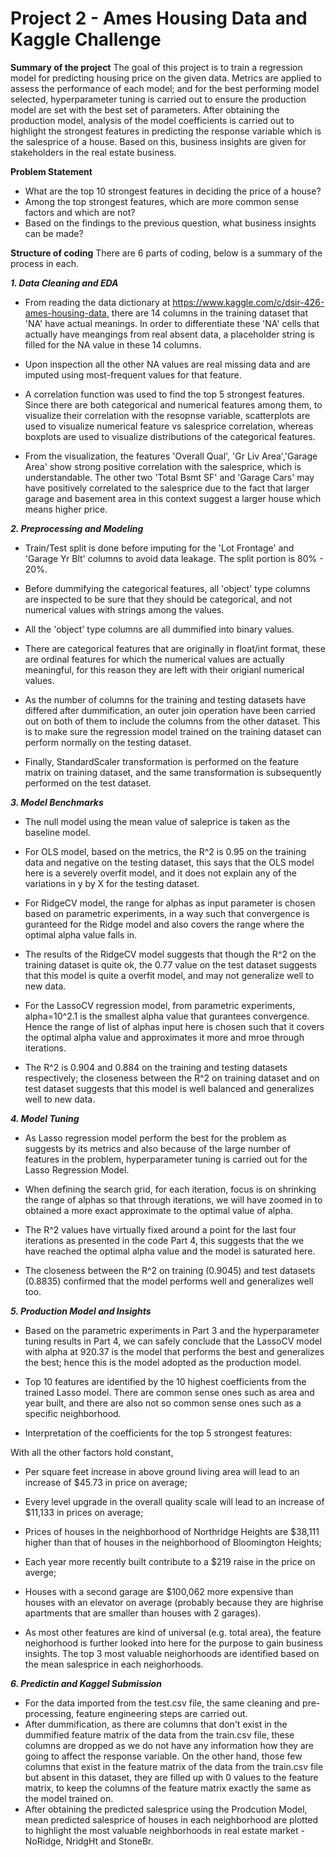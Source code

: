 # Project 2 - Ames Housing Data and Kaggle Challenge

**Summary of the project**
The goal of this project is to train a regression model for predicting housing price on the given data. Metrics are applied to assess the performance of each model; and for the best performing model selected, hyperparameter tuning is carried out to ensure the production model are set with the best set of parameters. After obtaining the production model, analysis of the model coefficients is carried out to highlight the strongest features in predicting the response variable which is the salesprice of a house. Based on this, business insights are given for stakeholders in the real estate business. 


**Problem Statement**
- What are the top 10 strongest features in deciding the price of a house?
- Among the top strongest features, which are more common sense factors and which are not? 
- Based on the findings to the previous question, what business insights can be made?

**Structure of coding** 
There are 6 parts of coding, below is a summary of the process in each. 

***1. Data Cleaning and EDA***
- From reading the data dictionary at https://www.kaggle.com/c/dsir-426-ames-housing-data, there are 14 columns in the training dataset that 'NA' have actual meanings. In order to differentiate these 'NA' cells that actually have meangings from real absent data, a placeholder string is filled for the NA value in these 14 columns. 

- Upon inspection all the other NA values are real missing data and are imputed using most-frequent values for that feature.

- A correlation function was used to find the top 5 strongest features. Since there are both categorical and numerical features among them, to visualize their correlation with the resopnse variable, scatterplots are used to visualize numerical feature vs salesprice correlation, whereas boxplots are used to visualize distributions of the categorical features. 

- From the visualization, the features 'Overall Qual', 'Gr Liv Area','Garage Area' show strong positive correlation with the salesprice, which is understandable. The other two 'Total Bsmt SF' and 'Garage Cars' may have positively correlated to the salesprice due to the fact that larger garage and basement area in this context suggest a larger house which means higher price.

***2. Preprocessing and Modeling***
- Train/Test split is done before imputing for the 'Lot Frontage' and 'Garage Yr Blt' columns to avoid data leakage. The split portion is 80% - 20%. 

- Before dummifying the categorical features, all 'object' type columns are inspected to be sure that they should be categorical, and not numerical values with strings among the values. 

- All the 'object' type columns are all dummified into binary values.

- There are categorical features that are originally in float/int format, these are ordinal features for which the numerical values are actually meaningful, for this reason they are left with their origianl numerical values. 

- As the number of columns for the training and testing datasets have differed after dummification, an outer join operation have been carried out on both of them to include the columns from the other dataset. This is to make sure the regression model trained on the training dataset can perform normally on the testing dataset.

- Finally, StandardScaler transformation is performed on the feature matrix on training dataset, and the same transformation is subsequently performed on the test dataset.

***3. Model Benchmarks***
- The null model using the mean value of saleprice is taken as the baseline model. 

- For OLS model, based on the metrics, the R^2 is 0.95 on the training data and negative on the testing dataset, this says that the OLS model here is a severely overfit model, and it does not explain any of the variations in y by X for the testing dataset.

- For RidgeCV model, the range for alphas as input parameter is chosen based on parametric experiments, in a way such that convergence is guranteed for the Ridge model and also covers the range where the optimal alpha value falls in.
- The results of the RidgeCV model suggests that though the R^2 on the training dataset is quite ok, the 0.77 value on the test dataset suggests that this model is quite a overfit model, and may not generalize well to new data.

- For the LassoCV regression model, from parametric experiments, alpha=10^2.1 is the smallest alpha value that gurantees convergence. Hence the range of list of alphas input here is chosen such that it covers the optimal alpha value and approximates it more and mroe through iterations.
- The R^2 is 0.904 and 0.884 on the training and testing datasets respectively; the closeness between the R^2 on training dataset and on test dataset suggests that this model is well balanced and generalizes well to new data.

***4. Model Tuning***
- As Lasso regression model perform the best for the problem as suggests by its metrics and also because of the large number of features in the problem, hyperparameter tuning is carried out for the Lasso Regression Model.

- When defining the search grid, for each iteration, focus is on shrinking the range of alphas so that through iterations, we will have zoomed in to obtained a more exact approximate to the optimal value of alpha.

- The R^2 values have virtually fixed around a point for the last four iterations as presented in the code Part 4, this suggests that the we have reached the optimal alpha value and the model is saturated here. 

- The closeness between the R^2 on training (0.9045) and test datasets (0.8835) confirmed that the model performs well and generalizes well too.

***5. Production Model and Insights***
- Based on the parametric experiments in Part 3 and the hyperparameter tuning results in Part 4, we can safely conclude that the LassoCV model with alpha at 920.37 is the model that performs the best and generalizes the best; hence this is the model adopted as the production model.

- Top 10 features are identified by the 10 highest coefficients from the trained Lasso model. There are common sense ones such as area and year built, and there are also not so common sense ones such as a specific neighborhood.

- Interpretation of the coefficients for the top 5 strongest features: 

With all the other factors hold constant,

* Per square feet increase in above ground living area will lead to an increase of $45.73 in price on average;

* Every level upgrade in the overall quality scale will lead to an increase of $11,133 in prices on average;

* Prices of houses in the neighborhood of Northridge Heights are $38,111 higher than that of houses in the neighborhood of Bloomington Heights;

* Each year more recently built contribute to a $219 raise in the price on averge;

* Houses with a second garage are $100,062 more expensive than houses with an elevator on average (probably because they are highrise apartments that are smaller than houses with 2 garages).

- As most other features are kind of universal (e.g. total area), the feature neighorhood is further looked into here for the purpose to gain business insights. The top 3 most valuable neighorhoods are identified based on the mean salesprice in each neighorhoods.

***6. Predictin and Kaggel Submission*** 
- For the data imported from the test.csv file, the same cleaning and pre-processing, feature engineering steps are carried out. 
- After dummification, as there are columns that don't exist in the dummified feature matrix of the data from the train.csv file, these columns are dropped as we do not have any information how they are going to affect the response variable. On the other hand, those few columns that exist in the feature matrix of the data from the train.csv file but absent in this dataset, they are filled up with 0 values to the feature matrix, to keep the columns of the feature matrix exactly the same as the model trained on.
- After obtaining the predicted salesprice using the Prodcution Model, mean predicted salesprice of houses in each neighborhood are plotted to highlight the most valuable neighborhoods in real estate market - NoRidge, NridgHt and StoneBr.